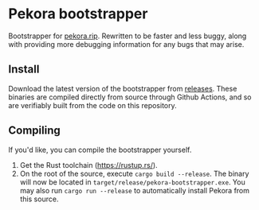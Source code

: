 # Pekora bootstrapper
Bootstrapper for [pekora.rip](https://pekora.rip/auth/home). Rewritten to be faster and less buggy, along with providing more debugging information for any bugs that may arise.
## Install
Download the latest version of the bootstrapper from [releases](https://github.com/kerosina/Pekora-Bootstrapper/releases). These binaries are compiled directly from source through Github Actions, and so are verifiably built from the code on this repository.
## Compiling
If you'd like, you can compile the bootstrapper yourself.

1. Get the Rust toolchain (https://rustup.rs/).
2. On the root of the source, execute `cargo build --release`. The binary will now be located in `target/release/pekora-bootstrapper.exe`. You may also run `cargo run --release` to automatically install Pekora from this source.